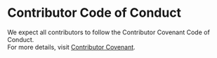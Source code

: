 # Contributor Code of Conduct

We expect all contributors to follow the Contributor Covenant Code of Conduct.  
For more details, visit [Contributor Covenant](https://www.contributor-covenant.org/version/2/0/code_of_conduct/).

